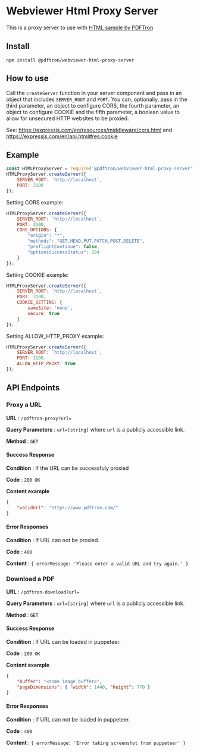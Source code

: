 # Webviewer Html Proxy Server
This is a proxy server to use with [HTML sample by PDFTron](https://github.com/PDFTron/webviewer-html-annotate-proxy)

## Install

```
npm install @pdftron/webviewer-html-proxy-server
```

## How to use

Call the `createServer` function in your server component and pass in an object that includes `SERVER_ROOT` and `PORT`. You can, optionally, pass in the third parameter, an object to configure CORS, the fourth parameter, an object to configure COOKIE and the fifth parameter, a boolean value to allow for unsecured HTTP websites to be proxied.

See: https://expressjs.com/en/resources/middleware/cors.html and https://expressjs.com/en/api.html#res.cookie

## Example
```javascript
const HTMLProxyServer = require('@pdftron/webviewer-html-proxy-server');
HTMLProxyServer.createServer({
    SERVER_ROOT: `http://localhost`,
    PORT: 3100
});
```

Setting CORS example:

```javascript
HTMLProxyServer.createServer({
    SERVER_ROOT: `http://localhost`,
    PORT: 3100,
    CORS_OPTIONS: {
        "origin": "*",
        "methods": "GET,HEAD,PUT,PATCH,POST,DELETE",
        "preflightContinue": false,
        "optionsSuccessStatus": 204
    }
});
```

Setting COOKIE example:

```javascript
HTMLProxyServer.createServer({
    SERVER_ROOT: `http://localhost`,
    PORT: 3100,
    COOKIE_SETTING: {
        sameSite: 'none',
        secure: true
    }
});
```

Setting ALLOW_HTTP_PROXY example:

```javascript
HTMLProxyServer.createServer({
    SERVER_ROOT: `http://localhost`,
    PORT: 3100,
    ALLOW_HTTP_PROXY: true
});
```

## API Endpoints
### Proxy a URL

**URL** : `/pdftron-proxy?url=`

**Query Parameters** : `url=[string]` where `url` is a publicly accessible link.

**Method** : `GET`

#### Success Response

**Condition** : If the URL can be successfuly proxied

**Code** : `200 OK`

**Content example**

```json
{
    "validUrl": "https://www.pdftron.com/"
}
```

#### Error Responses

**Condition** : If URL can not be proxied.

**Code** : `400`

**Content** : `{ errorMessage: 'Please enter a valid URL and try again.' }`

### Download a PDF

**URL** : `/pdftron-download?url=`

**Query Parameters** : `url=[string]` where `url` is a publicly accessible link.

**Method** : `GET`

#### Success Response

**Condition** : If URL can be loaded in puppeteer.

**Code** : `200 OK`

**Content example**

```json
{
    "buffer": "<some image buffer>",
    "pageDimensions": { "width": 1440, "height": 770 }
}
```

#### Error Responses

**Condition** : If URL can not be loaded in puppeteer.

**Code** : `400`

**Content** : `{ errorMessage: 'Error taking screenshot from puppeteer' }`
